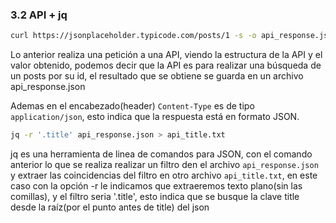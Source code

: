 
### 3.2 API + jq

```bash
curl https://jsonplaceholder.typicode.com/posts/1 -s -o api_response.json;
```
Lo anterior realiza una petición a una API, viendo la estructura de la API y el valor obtenido, podemos decir que la API es para realizar una búsqueda de un posts por su id, el resultado que se obtiene se guarda en un archivo api_response.json

Ademas en el encabezado(header) `Content-Type` es de tipo `application/json`, esto indica que la respuesta está en formato JSON.

```bash
jq -r '.title' api_response.json > api_title.txt
```

jq es una herramienta de linea de comandos para JSON, con el comando anterior lo que se realiza realizar un filtro den el archivo `api_response.json` y extraer las coincidencias del filtro en otro archivo `api_title.txt`, en este caso con la opción -r le indicamos que extraeremos texto plano(sin las comillas), y el filtro seria '.title', esto indica que se busque la clave title desde la raíz(por el punto antes de title) del json